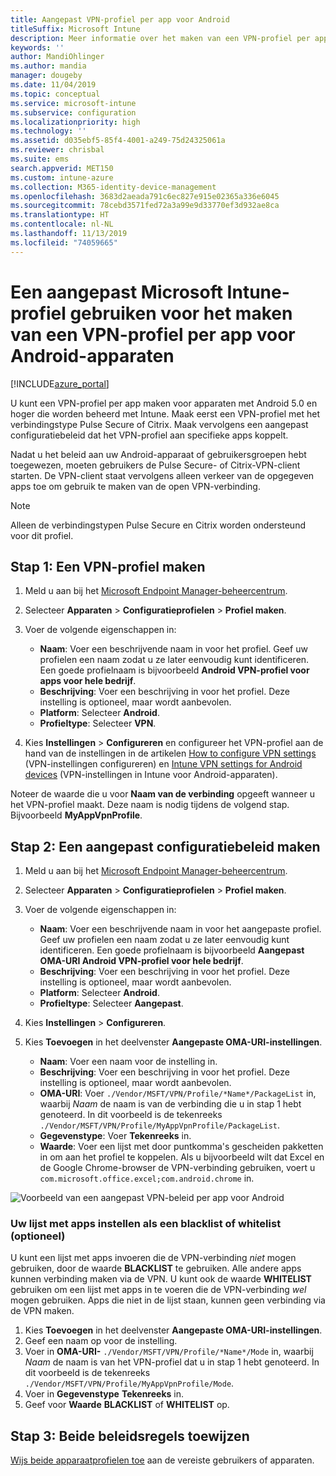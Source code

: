 ```yaml
---
title: Aangepast VPN-profiel per app voor Android
titleSuffix: Microsoft Intune
description: Meer informatie over het maken van een VPN-profiel per app maken voor Android-apparaten die worden beheerd met Microsoft Intune.
keywords: ''
author: MandiOhlinger
ms.author: mandia
manager: dougeby
ms.date: 11/04/2019
ms.topic: conceptual
ms.service: microsoft-intune
ms.subservice: configuration
ms.localizationpriority: high
ms.technology: ''
ms.assetid: d035ebf5-85f4-4001-a249-75d24325061a
ms.reviewer: chrisbal
ms.suite: ems
search.appverid: MET150
ms.custom: intune-azure
ms.collection: M365-identity-device-management
ms.openlocfilehash: 3683d2aeada791c6ec827e915e02365a336e6045
ms.sourcegitcommit: 78cebd3571fed72a3a99e9d33770ef3d932ae8ca
ms.translationtype: HT
ms.contentlocale: nl-NL
ms.lasthandoff: 11/13/2019
ms.locfileid: "74059665"
---
```

# <a name="use-a-microsoft-intune-custom-profile-to-create-a-per-app-vpn-profile-for-android-devices"></a>Een aangepast Microsoft Intune-profiel gebruiken voor het maken van een VPN-profiel per app voor Android-apparaten

[!INCLUDE[azure_portal](../includes/azure_portal.md)]

U kunt een VPN-profiel per app maken voor apparaten met Android 5.0 en hoger die worden beheerd met Intune. Maak eerst een VPN-profiel met het verbindingstype Pulse Secure of Citrix. Maak vervolgens een aangepast configuratiebeleid dat het VPN-profiel aan specifieke apps koppelt.

Nadat u het beleid aan uw Android-apparaat of gebruikersgroepen hebt toegewezen, moeten gebruikers de Pulse Secure- of Citrix-VPN-client starten. De VPN-client staat vervolgens alleen verkeer van de opgegeven apps toe om gebruik te maken van de open VPN-verbinding.

> [!NOTE]
>
> Alleen de verbindingstypen Pulse Secure en Citrix worden ondersteund voor dit profiel.

## <a name="step-1-create-a-vpn-profile"></a>Stap 1: Een VPN-profiel maken

1. Meld u aan bij het [Microsoft Endpoint Manager-beheercentrum](https://go.microsoft.com/fwlink/?linkid=2109431).
2. Selecteer **Apparaten** > **Configuratieprofielen** > **Profiel maken**.
3. Voer de volgende eigenschappen in:

    - **Naam**: Voer een beschrijvende naam in voor het profiel. Geef uw profielen een naam zodat u ze later eenvoudig kunt identificeren. Een goede profielnaam is bijvoorbeeld **Android VPN-profiel voor apps voor hele bedrijf**.
    - **Beschrijving**: Voer een beschrijving in voor het profiel. Deze instelling is optioneel, maar wordt aanbevolen.
    - **Platform**: Selecteer **Android**.
    - **Profieltype**: Selecteer **VPN**.

4. Kies **Instellingen** > **Configureren** en configureer het VPN-profiel aan de hand van de instellingen in de artikelen [How to configure VPN settings](vpn-settings-configure.md) (VPN-instellingen configureren) en [Intune VPN settings for Android devices](vpn-settings-android.md) (VPN-instellingen in Intune voor Android-apparaten).

Noteer de waarde die u voor **Naam van de verbinding** opgeeft wanneer u het VPN-profiel maakt. Deze naam is nodig tijdens de volgend stap. Bijvoorbeeld **MyAppVpnProfile**.

## <a name="step-2-create-a-custom-configuration-policy"></a>Stap 2: Een aangepast configuratiebeleid maken

1. Meld u aan bij het [Microsoft Endpoint Manager-beheercentrum](https://go.microsoft.com/fwlink/?linkid=2109431).
2. Selecteer **Apparaten** > **Configuratieprofielen** > **Profiel maken**.
3. Voer de volgende eigenschappen in:

    - **Naam**: Voer een beschrijvende naam in voor het aangepaste profiel. Geef uw profielen een naam zodat u ze later eenvoudig kunt identificeren. Een goede profielnaam is bijvoorbeeld **Aangepast OMA-URI Android VPN-profiel voor hele bedrijf**.
    - **Beschrijving**: Voer een beschrijving in voor het profiel. Deze instelling is optioneel, maar wordt aanbevolen.
    - **Platform**: Selecteer **Android**.
    - **Profieltype**: Selecteer **Aangepast**.

4. Kies **Instellingen** > **Configureren**.
5. Kies **Toevoegen** in het deelvenster **Aangepaste OMA-URI-instellingen**.
    - **Naam**: Voer een naam voor de instelling in.
    - **Beschrijving**: Voer een beschrijving in voor het profiel. Deze instelling is optioneel, maar wordt aanbevolen.
    - **OMA-URI**: Voer `./Vendor/MSFT/VPN/Profile/*Name*/PackageList` in, waarbij *Naam* de naam is van de verbinding die u in stap 1 hebt genoteerd. In dit voorbeeld is de tekenreeks `./Vendor/MSFT/VPN/Profile/MyAppVpnProfile/PackageList`.
    - **Gegevenstype**: Voer **Tekenreeks** in.
    - **Waarde**: Voer een lijst met door puntkomma's gescheiden pakketten in om aan het profiel te koppelen. Als u bijvoorbeeld wilt dat Excel en de Google Chrome-browser de VPN-verbinding gebruiken, voert u `com.microsoft.office.excel;com.android.chrome` in.

![Voorbeeld van een aangepast VPN-beleid per app voor Android](./media/android-pulse-secure-per-app-vpn/android_per_app_vpn_oma_uri.png)

### <a name="set-your-app-list-to-blacklist-or-whitelist-optional"></a>Uw lijst met apps instellen als een blacklist of whitelist (optioneel)

U kunt een lijst met apps invoeren die de VPN-verbinding *niet* mogen gebruiken, door de waarde **BLACKLIST** te gebruiken. Alle andere apps kunnen verbinding maken via de VPN. U kunt ook de waarde **WHITELIST** gebruiken om een lijst met apps in te voeren die de VPN-verbinding *wel* mogen gebruiken. Apps die niet in de lijst staan, kunnen geen verbinding via de VPN maken.

1. Kies **Toevoegen** in het deelvenster **Aangepaste OMA-URI-instellingen**.
2. Geef een naam op voor de instelling.
3. Voer in **OMA-URI-** `./Vendor/MSFT/VPN/Profile/*Name*/Mode` in, waarbij *Naam* de naam is van het VPN-profiel dat u in stap 1 hebt genoteerd. In dit voorbeeld is de tekenreeks `./Vendor/MSFT/VPN/Profile/MyAppVpnProfile/Mode`.
4. Voer in **Gegevenstype** **Tekenreeks** in.
5. Geef voor **Waarde** **BLACKLIST** of **WHITELIST** op.

## <a name="step-3-assign-both-policies"></a>Stap 3: Beide beleidsregels toewijzen

[Wijs beide apparaatprofielen toe](device-profile-assign.md) aan de vereiste gebruikers of apparaten.
